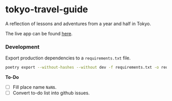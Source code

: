 # tokyo-travel-guide

A reflection of lessons and adventures from a year and half in Tokyo.

The live app can be found [here](https://tokyo-travel-guide.streamlit.app/).


### Development

Export production dependencies to a `requirements.txt` file.
```bash
poetry export --without-hashes --without dev -f requirements.txt -o requirements.txt
```

**To-Do**
- [ ] Fill place name `NaN`s.
- [ ] Convert to-do list into github issues.
